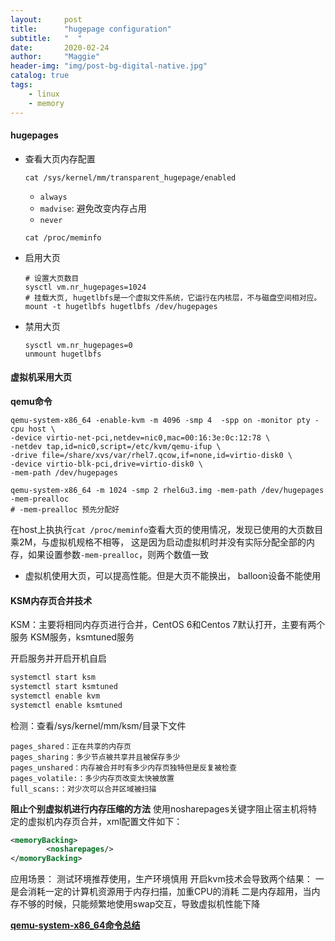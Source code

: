 ```yaml
---
layout:     post
title:      "hugepage configuration"
subtitle:   "  "
date:       2020-02-24
author:     "Maggie"
header-img: "img/post-bg-digital-native.jpg"
catalog: true
tags:
    - linux
    - memory
---
```




#### hugepages

* 查看大页内存配置

  ```shell
  cat /sys/kernel/mm/transparent_hugepage/enabled
  ```

  * `always`
  * `madvise`: 避免改变内存占用
  * `never`

  ```shell
  cat /proc/meminfo
  ```

  

* 启用大页

  ```shell
  # 设置大页数目
  sysctl vm.nr_hugepages=1024
  # 挂载大页, hugetlbfs是一个虚拟文件系统，它运行在内核层，不与磁盘空间相对应。
  mount -t hugetlbfs hugetlbfs /dev/hugepages
  ```

* 禁用大页

  ```shell
  sysctl vm.nr_hugepages=0
  unmount hugetlbfs
  ```

  



#### 虚拟机采用大页

**qemu命令**

```shell
qemu-system-x86_64 -enable-kvm -m 4096 -smp 4  -spp on -monitor pty -cpu host \
-device virtio-net-pci,netdev=nic0,mac=00:16:3e:0c:12:78 \
-netdev tap,id=nic0,script=/etc/kvm/qemu-ifup \
-drive file=/share/xvs/var/rhel7.qcow,if=none,id=virtio-disk0 \
-device virtio-blk-pci,drive=virtio-disk0 \
-mem-path /dev/hugepages

qemu-system-x86_64 -m 1024 -smp 2 rhel6u3.img -mem-path /dev/hugepages -mem-prealloc 
# -mem-prealloc 预先分配好
```

在host上执执行`cat /proc/meminfo`查看大页的使用情况，发现已使用的大页数目乘2M，与虚拟机规格不相等， 这是因为启动虚拟机时并没有实际分配全部的内存，如果设置参数`-mem-prealloc`，则两个数值一致



* 虚拟机使用大页，可以提高性能。但是大页不能换出， balloon设备不能使用





#### KSM内存页合并技术

KSM：主要将相同内存页进行合并，CentOS 6和Centos 7默认打开，主要有两个服务
 KSM服务，ksmtuned服务

开启服务并开启开机自启

```bash
systemctl start ksm
systemctl start ksmtuned
systemctl enable kvm
systemctl enable ksmtuned
```

检测：查看/sys/kernel/mm/ksm/目录下文件

```undefined
pages_shared：正在共享的内存页
pages_sharing：多少节点被共享并且被保存多少
pages_unshared：内存被合并时有多少内存页独特但是反复被检查
pages_volatile:：多少内存页改变太快被放置
full_scans:：对少次可以合并区域被扫描
```

**阻止个别虚拟机进行内存压缩的方法**
 使用nosharepages关键字阻止宿主机将特定的虚拟机内存页合并，xml配置文件如下：

```xml
<memoryBacking>
        <nosharepages/>
</momoryBacking>
```

应用场景：
 测试环境推荐使用，生产环境慎用
 开启kvm技术会导致两个结果：
 一是会消耗一定的计算机资源用于内存扫描，加重CPU的消耗
 二是内存超用，当内存不够的时候，只能频繁地使用swap交互，导致虚拟机性能下降





[**qemu-system-x86_64命令总结**]([http://blog.leanote.com/post/7wlnk13/%E5%88%9B%E5%BB%BAKVM%E8%99%9A%E6%8B%9F%E6%9C%BA](http://blog.leanote.com/post/7wlnk13/创建KVM虚拟机))